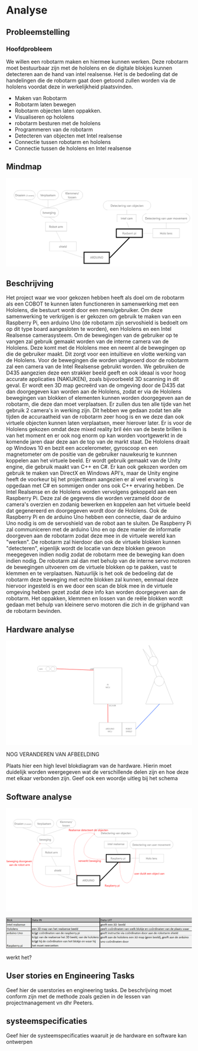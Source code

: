 # Analyse

## Probleemstelling

### Hoofdprobleem
We willen een robotarm maken en hiermee kunnen werken. Deze robotarm moet bestuurbaar zijn met de hololens en de digitale blokjes kunnen detecteren aan de hand van intel realsense. Het is de bedoeling dat de handelingen die de robotarm gaat doen getoond zullen worden via de hololens voordat deze in werkelijkheid plaatsvinden.
* Maken van Robotarm
* Robotarm laten bewegen
* Robotarm objecten laten oppakken.
* Visualiseren op hololens
* robotarm besturen met de hololens
* Programmeren van de robotarm
* Detecteren van objecten met Intel realsense
* Connectie tussen  robotarm en hololens
* Connectie tussen de hololens en Intel realsense 
 



## Mindmap

![Getting Started](./Mindmapchart.png)

## Beschrijving

Het project waar we voor gekozen hebben heeft als doel om de robotarm als een COBOT te kunnen laten functioneren in samenwerking met een Hololens, die bestuurt wordt door een mens/gebruiker. Om deze samenwerking te verkrijgen is er gekozen om gebruik te maken van een Raspberry Pi, een arduino Uno (de robotarm zijn servoshield is bedoelt om op dit type board aangesloten te worden), een Hololens en een Intel Realsense camerasysteem.
Om de bewegingen van de gebruiker op te vangen zal gebruik gemaakt worden van de interne camera van de Hololens. Deze komt met de Hololens mee en neemt al de bewegingen op die de gebruiker maakt. Dit zorgt voor een intuïtieve en vlotte werking van de Hololens. Voor de bewegingen die worden uitgevoerd door de robotarm zal een camera van de Intel Realsense gebruikt worden. We gebruiken de D435 aangezien deze een strakker beeld geeft en ook ideaal is voor hoog accurate applicaties (NAKIJKEN), zoals bijvoorbeeld 3D scanning in dit geval. Er wordt een 3D map gecreërd van de omgeving door de D435 dat dan doorgegeven kan worden aan de Hololens, zodat er via de Hololens bewegingen van blokken of elementen kunnen worden doorgegeven aan de robotarm, die deze dan moet verplaatsen.
Er zullen dus ten alle tijde van het gebruik 2 camera's in werking zijn. Dit hebben we gedaan zodat ten alle tijden de accuraatheid van de robotarm zeer hoog is en we deze dan ook virtuele objecten kunnen laten verplaatsen, meer hierover later.
Er is voor de Hololens gekozen omdat deze mixed reality bril één van de beste brillen is van het moment en er ook nog enorm op kan worden voortgewerkt in de komende jaren daar deze aan de top van de markt staat. De Hololens draait op Windows 10 en bezit een accelerometer, gyroscoop en een magnetometer om de positie van de gebruiker nauwkeurig te kunnnen koppelen aan het virtuele beeld. Er wordt gebruik gemaakt van de Unity engine, die gebruik maakt van C++ en C#. Er kan ook gekozen worden om gebruik te maken van DirectX en Windows API's, maar de Unity engine heeft de voorkeur bij het projectteam aangezien er al veel ervaring is opgedaan met C# en sommigen onder ons ook C++ ervaring hebben.
De Intel Realsense en de Hololens worden vervolgens gekoppeld aan een Raspberry Pi. Deze zal de gegevens die worden verzameld door de camera's overzien en zodanig bewerken en koppelen aan het virtuele beeld dat gegenereerd en doorgegeven wordt door de Hololens.
Ook de Raspberry Pi en de arduino Uno hebben een connectie, daar de arduino Uno nodig is om de servoshield van de robot aan te sluiten. De Raspberry Pi zal communiceren met de arduino Uno en op deze manier de informatie doorgeven aan de robotarm zodat deze mee in de virtuele wereld kan "werken".
De robotarm zal hierdoor dan ook de virtuele blokken kunnen "detecteren", eigenlijk wordt de locatie van deze blokken gewoon meegegeven indien nodig zodat de robotarm mee de beweging kan doen indien nodig. De robotarm zal dan met behulp van de interne servo motoren de bewegingen uitvoeren om de virtuele blokken op te pakken, vast te klemmen en te verplaatsen. Natuurlijk is het ook de bedoeling dat de robotarm deze beweging met echte blokken zal kunnen, eenmaal deze hiervoor ingesteld is en we door een scan de blok mee in de virtuele omgeving hebben gezet zodat deze info kan worden doorgegeven aan de robotarm. Het oppakken, klemmen en lossen van de reële blokken wordt gedaan met behulp van kleinere servo motoren die zich in de grijphand van de robotarm bevinden.

## Hardware analyse

![Getting Started](./Hardwaremap.png) 

NOG VERANDEREN VAN AFBEELDING

Plaats hier een high level blokdiagram van de hardware. Hierin moet duidelijk worden weergegeven wat de verschillende delen zijn en hoe deze met elkaar verbonden zijn. Geef ook een woordje uitleg bij het schema

## Software analyse

![Getting Started](./Softwaremap.png)

![Getting Started](./Softwareanalyse.png)

werkt het?
## User stories en Engineering Tasks

Geef hier de userstories en engineering tasks. De beschrijving moet conform zijn met de methode zoals gezien in de lessen  van projectmanagement vn dhr Peeters.

## systeemspecificaties

Geef hier de systeemspecificaties waaruit je de hardware en software kan ontwerpen



